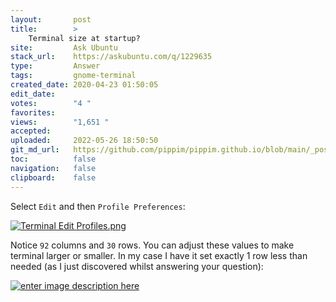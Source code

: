 ```yaml
---
layout:       post
title:        >
    Terminal size at startup?
site:         Ask Ubuntu
stack_url:    https://askubuntu.com/q/1229635
type:         Answer
tags:         gnome-terminal
created_date: 2020-04-23 01:50:05
edit_date:    
votes:        "4 "
favorites:    
views:        "1,651 "
accepted:     
uploaded:     2022-05-26 18:50:50
git_md_url:   https://github.com/pippim/pippim.github.io/blob/main/_posts/2020/2020-04-23-Terminal-size-at-startup_.md
toc:          false
navigation:   false
clipboard:    false
---
```


Select `Edit` and then `Profile Preferences`:

[![Terminal Edit Profiles.png][1]][1]

Notice `92` columns and `30` rows. You can adjust these values to make terminal larger or smaller. In my case I have it set exactly 1 row less than needed (as I just discovered whilst answering your question):

[![enter image description here][2]][2]


  [1]: https://i.stack.imgur.com/apINO.png
  [2]: https://i.stack.imgur.com/yH0EA.png
